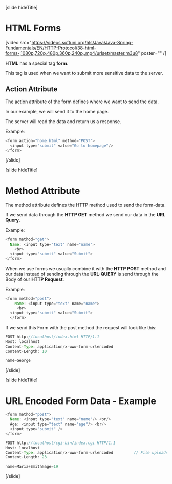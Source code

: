 [slide hideTitle]

# HTML Forms

[video src="https://videos.softuni.org/hls/Java/Java-Spring-Fundamentals/EN/HTTP-Protocol/38-html-forms-,1080p,720p,480p,360p,240p,.mp4/urlset/master.m3u8" poster="" /]

**HTML** has a special tag **form**.

This tag is used when we want to submit more sensitive data to the server.

## Action Attribute

The action attribute of the form defines where we want to send the data. 

In our example, we will send it to the home page.

The server will read the data and return us a response.

Example: 

```java
<form action="home.html" method="POST">
  <input type="submit" value="Go to homepage"/>
</form>
```
[/slide]

[slide hideTitle]

# Method Attribute

The method attribute defines the HTTP method used to send the form-data.

If we send data through the **HTTP GET** method we send our data in the **URL Query**.

Example:

```java
<form method="get">
  Name: <input type="text" name="name">
    <br>
  <input type="submit" value="Submit">
</form>
```

When we use forms we usually combine it with the **HTTP POST** method and our data instead of sending through the **URL-QUERY** is send through the Body of our **HTTP Request**.

Example:

```java
<form method="post">
    Name: <input type="text" name="name">
     <br>
  <input type="submit" value="Submit">
  </form>
```

If we send this Form with the post method the request will look like this: 

```java
POST http://localhost/index.html HTTP/1.1
Host: localhost
Content-Type: application/x-www-form-urlencoded
Content-Length: 10

name=George
```

[/slide]

[slide hideTitle]

# URL Encoded Form Data - Example

```java
<form method="post">
  Name: <input type="text" name="name"/> <br/>
  Age: <input type="text" name="age"/> <br/>
  <input type="submit" />
</form>
```

```java
POST http://localhost/cgi-bin/index.cgi HTTP/1.1
Host: localhost
Content-Type: application/x-www-form-urlencoded         // File uploads are  nto supported
Content-Length: 23

name=Maria+Smith&age=19
```

[/slide]
